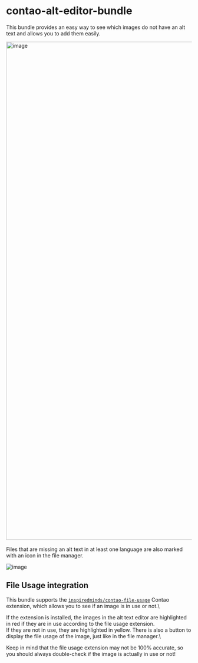 # contao-alt-editor-bundle

This bundle provides an easy way to see which images do not have an alt text and allows you to add them easily.

<img width="1351" alt="image" src="https://github.com/user-attachments/assets/d92bb12c-4ef3-40b7-a1c0-36074902d01d" />\
 \
Files that are missing an alt text in at least one language are also marked with an icon in the file manager.

![image](https://github.com/user-attachments/assets/0c7d4104-a708-4d88-bfbc-45f5e4ebbef4)

## File Usage integration

This bundle supports the [`inspiredminds/contao-file-usage`](https://extensions.contao.org/?p=inspiredminds/contao-file-usage) Contao extension, which allows you to see if an image is in use or not.\

If the extension is installed, the images in the alt text editor are highlighted in red if they are in use according to the file usage extension.\
If they are not in use, they are highlighted in yellow. There is also a button to display the file usage of the image, just like in the file manager.\

Keep in mind that the file usage extension may not be 100% accurate, so you should always double-check if the image is actually in use or not!